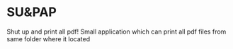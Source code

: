 # SU&PAP
Shut up and print all pdf! Small application which can print all pdf files from same folder where it located